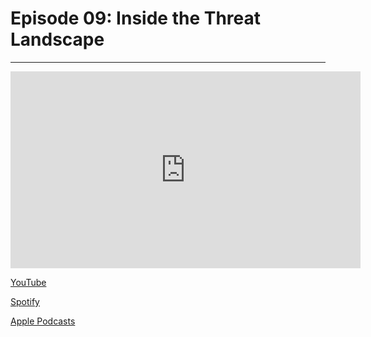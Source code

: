 # Episode 09: Inside the Threat Landscape

---

<iframe width="560" height="315" src="https://www.youtube.com/embed/cIUmD8s0VRA?si=wftbgrQATy9Zleqi" title="YouTube video player" frameborder="0" allow="accelerometer; autoplay; clipboard-write; encrypted-media; gyroscope; picture-in-picture; web-share" referrerpolicy="strict-origin-when-cross-origin" allowfullscreen></iframe>

[YouTube](https://youtu.be/cIUmD8s0VRA?si=FXsqrYBJA7QG3OcQ)

[Spotify](https://open.spotify.com/episode/4i10apkWpfsivaniiK9VVz?si=PlMt_EwOQteAxs2GdZdg3g)

[Apple Podcasts](https://podcasts.apple.com/us/podcast/episode-09-inside-the-threat-landscape/id1789671447?i=1000717814438)


